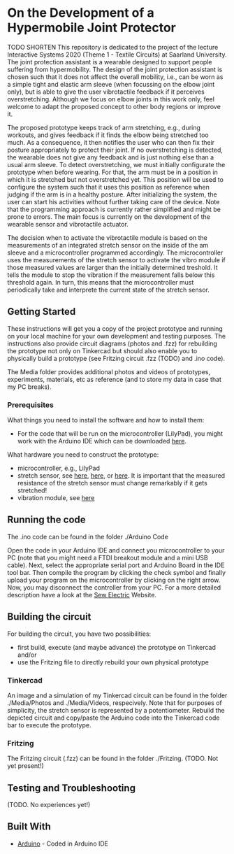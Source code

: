 # On the Development of a Hypermobile Joint Protector

TODO SHORTEN
This repository is dedicated to the project of the lecture Interactive Systems 2020 (Theme 1 - Textile Circuits) at Saarland University. 
The joint protection assistant is a wearable designed to support people suffering from hypermobility. The design of the joint protection assistant is chosen such that it does not affect the overall mobility, i.e., can be worn as a simple tight and elastic arm sleeve (when focussing on the elbow joint only), but is able to give the user vibrotactile feedback if it perceives overstretching. Although we focus on elbow joints in this work only, feel welcome to adapt the proposed concept to other body regions or improve it. 

The proposed prototype keeps track of arm stretching, e.g., during workouts, and gives feedback if it finds the elbow being stretched too much. As a consequence, it then notifies the user who can then fix their posture appropriately to protect their joint. If no overstretching is detected, the wearable does not give any feedback and is just nothing else than a usual arm sleeve. To detect overstretching, we must initially configurate the prototype when before wearing. For that, the arm must be in a position in which it is stretched but not overstretched yet. This position will be used to configure the system such that it uses this position as reference when judging if the arm is in a healthy posture. After initializing the system, the user can start his activities without further taking care of the device. Note that the programming approach is currently rather simplified and might be prone to errors. The main focus is currently on the development of the wearable sensor and vibrotactile actuator.

The decision when to activate the vibrotactile module is based on the measurements of an integrated stretch sensor on the inside of the am sleeve and a microcontroller programmed accordingly. The microcontroller uses the measurements of the stretch sensor to activate the vibro module if those measured values are larger than the initially determined treshold. It tells the module to stop the vibration if the measurement falls below this threshold again. In turn, this means that the microcontroller must  periodically take and interprete the current state of the stretch sensor. 

## Getting Started

These instructions will get you a copy of the project prototype and running on your local machine for your own development and testing purposes. The instructions also provide circuit diagrams (photos and .fzz) for rebuilding the prototype not only on Tinkercad but should also enable you to physically build a prototype (see Fritzing circuit .fzz (TODO) and .ino code).

The Media folder provides additional photos and videos of prototypes, experiments, materials, etc as reference (and to store my data in case that my PC breaks). 

### Prerequisites

What things you need to install the software and how to install them:

* For the code that will be run on the microcontroller (LilyPad), you might work with the Arduino IDE which can be downloaded [here](https://www.arduino.cc/en/Main/Software).

What hardware you need to construct the prototype:

* microcontroller, e.g., LilyPad
* stretch sensor, see [here](https://www.instructables.com/id/Felted-Crochet-Stretch-Sensor/), [here](https://www.kobakant.at/DIY/?p=1762), or [here](https://www.instructables.com/id/DIY-Breath-Sensor-with-Arduino-Conductive-Knitted-/). It is important that the measured resistance of the stretch sensor must change remarkably if it gets stretched!
* vibration module, see [here](https://www.kobakant.at/DIY/?p=8293)

## Running the code

The .ino code can be found in the folder ./Arduino Code

Open the code in your Arduino IDE and connect you microcontroller to your PC (note that you might need a FTDI breakout module and a mini USB cable).
Next, select the appropriate serial port and Arduino Board in the IDE tool bar. Then compile the program by clicking the check symbol and finally upload your program on the microcontroller by clicking on the right arrow. Now, you may disconnect the controller from your PC. For a more detailed description have a look at the [Sew Electric](http://sewelectric.org/diy-projects/3-programming-your-lilypad/) Website.


## Building the circuit

For building the circuit, you have two possibilities:

* first build, execute (and maybe advance) the prototype on Tinkercad and/or
* use the Fritzing file to directly rebuild your own physical prototype

### Tinkercad
An image and a simulation of my Tinkercad circuit can be found in the folder ./Media/Photos and ./Media/Videos, respecively. Note that for purposes of simplicity, the stretch sensor is represented by a potentiometer.
Rebuild the depicted circuit and copy/paste the Arduino code into the Tinkercad code bar to execute the prototype.

### Fritzing
The Fritzing circuit (.fzz) can be found in the folder ./Fritzing. (TODO. Not yet present!)

## Testing and Troubleshooting
(TODO. No experiences yet!)

## Built With

* [Arduino](https://www.arduino.cc/en/Main/Software) - Coded in Arduino IDE

